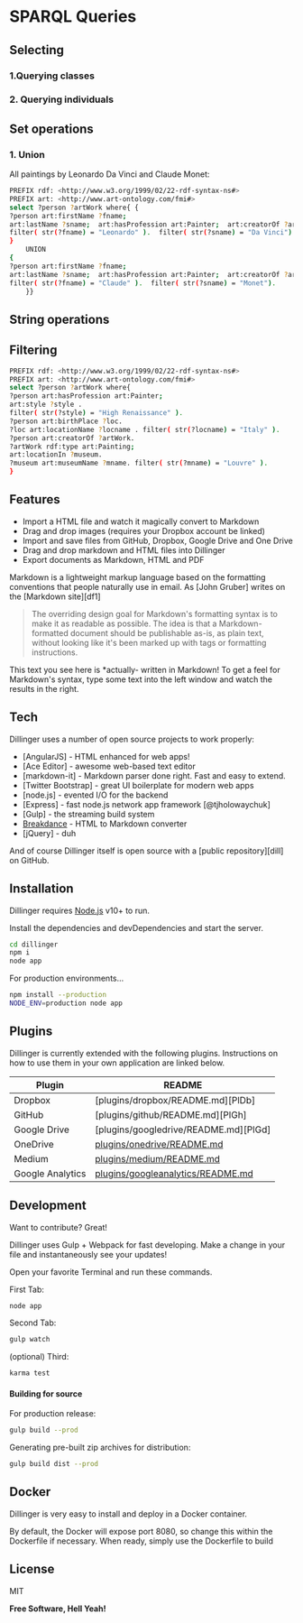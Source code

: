 # SPARQL Queries

## Selecting
### 1.Querying classes
### 2. Querying individuals

## Set operations
### 1. Union

All paintings by Leonardo Da Vinci and Claude Monet:
```sh
PREFIX rdf: <http://www.w3.org/1999/02/22-rdf-syntax-ns#>
PREFIX art: <http://www.art-ontology.com/fmi#>
select ?person ?artWork where{ {
?person art:firstName ?fname;
art:lastName ?sname;  art:hasProfession art:Painter;  art:creatorOf ?artWork.
filter( str(?fname) = "Leonardo" ).  filter( str(?sname) = "Da Vinci").
}
    UNION
{
?person art:firstName ?fname;
art:lastName ?sname;  art:hasProfession art:Painter;  art:creatorOf ?artWork.
filter( str(?fname) = "Claude" ).  filter( str(?sname) = "Monet").
    }}
```
## String operations

## Filtering

```sh
PREFIX rdf: <http://www.w3.org/1999/02/22-rdf-syntax-ns#>
PREFIX art: <http://www.art-ontology.com/fmi#>
select ?person ?artWork where{
?person art:hasProfession art:Painter;
art:style ?style .
filter( str(?style) = "High Renaissance" ).
?person art:birthPlace ?loc.
?loc art:locationName ?locname . filter( str(?locname) = "Italy" ).
?person art:creatorOf ?artWork.
?artWork rdf:type art:Painting;
art:locationIn ?museum.
?museum art:museumName ?mname. filter( str(?mname) = "Louvre" ).
}
```



## Features

- Import a HTML file and watch it magically convert to Markdown
- Drag and drop images (requires your Dropbox account be linked)
- Import and save files from GitHub, Dropbox, Google Drive and One Drive
- Drag and drop markdown and HTML files into Dillinger
- Export documents as Markdown, HTML and PDF

Markdown is a lightweight markup language based on the formatting conventions
that people naturally use in email.
As [John Gruber] writes on the [Markdown site][df1]

> The overriding design goal for Markdown's
> formatting syntax is to make it as readable
> as possible. The idea is that a
> Markdown-formatted document should be
> publishable as-is, as plain text, without
> looking like it's been marked up with tags
> or formatting instructions.

This text you see here is *actually- written in Markdown! To get a feel
for Markdown's syntax, type some text into the left window and
watch the results in the right.

## Tech

Dillinger uses a number of open source projects to work properly:

- [AngularJS] - HTML enhanced for web apps!
- [Ace Editor] - awesome web-based text editor
- [markdown-it] - Markdown parser done right. Fast and easy to extend.
- [Twitter Bootstrap] - great UI boilerplate for modern web apps
- [node.js] - evented I/O for the backend
- [Express] - fast node.js network app framework [@tjholowaychuk]
- [Gulp] - the streaming build system
- [Breakdance](https://breakdance.github.io/breakdance/) - HTML
to Markdown converter
- [jQuery] - duh

And of course Dillinger itself is open source with a [public repository][dill]
 on GitHub.

## Installation

Dillinger requires [Node.js](https://nodejs.org/) v10+ to run.

Install the dependencies and devDependencies and start the server.

```sh
cd dillinger
npm i
node app
```

For production environments...

```sh
npm install --production
NODE_ENV=production node app
```

## Plugins

Dillinger is currently extended with the following plugins.
Instructions on how to use them in your own application are linked below.

| Plugin | README |
| ------ | ------ |
| Dropbox | [plugins/dropbox/README.md][PlDb] |
| GitHub | [plugins/github/README.md][PlGh] |
| Google Drive | [plugins/googledrive/README.md][PlGd] |
| OneDrive | [plugins/onedrive/README.md][PlOd] |
| Medium | [plugins/medium/README.md][PlMe] |
| Google Analytics | [plugins/googleanalytics/README.md][PlGa] |

## Development

Want to contribute? Great!

Dillinger uses Gulp + Webpack for fast developing.
Make a change in your file and instantaneously see your updates!

Open your favorite Terminal and run these commands.

First Tab:

```sh
node app
```

Second Tab:

```sh
gulp watch
```

(optional) Third:

```sh
karma test
```

#### Building for source

For production release:

```sh
gulp build --prod
```

Generating pre-built zip archives for distribution:

```sh
gulp build dist --prod
```

## Docker

Dillinger is very easy to install and deploy in a Docker container.

By default, the Docker will expose port 8080, so change this within the
Dockerfile if necessary. When ready, simply use the Dockerfile to
build

## License

MIT

**Free Software, Hell Yeah!**

[//]: # (These are reference links used in the body of this note and get stripped out when the markdown processor does its job. There is no need to format nicely because it shouldn't be seen. Thanks SO - http://stackoverflow.com/questions/4823468/store-comments-in-markdown-syntax)


   [PlOd]: <https://github.com/joemccann/dillinger/tree/master/plugins/onedrive/README.md>
   [PlMe]: <https://github.com/joemccann/dillinger/tree/master/plugins/medium/README.md>
   [PlGa]: <https://github.com/RahulHP/dillinger/blob/master/plugins/googleanalytics/README.md>
